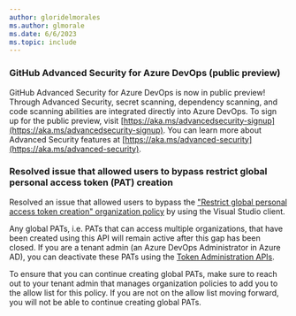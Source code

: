```yaml
---
author: gloridelmorales
ms.author: glmorale
ms.date: 6/6/2023
ms.topic: include
---
```


### GitHub Advanced Security for Azure DevOps (public preview)

GitHub Advanced Security for Azure DevOps is now in public preview! Through Advanced Security, secret scanning, dependency scanning, and code scanning abilities are integrated directly into Azure DevOps. To sign up for the public preview, visit [https://aka.ms/advancedsecurity-signup](https://aka.ms/advancedsecurity-signup). You can learn more about Advanced Security features at [https://aka.ms/advanced-security](https://aka.ms/advanced-security).  

###  Resolved issue that allowed users to bypass restrict global personal access token (PAT) creation

Resolved an issue that allowed users to bypass the ["Restrict global personal access token creation" organization policy](/azure/devops/organizations/accounts/manage-pats-with-policies-for-administrators?view=azure-devops#restrict-creation-of-global-pats) by using the Visual Studio client.

Any global PATs, i.e. PATs that can access multiple organizations, that have been created using this API will remain active after this gap has been closed. If you are a tenant admin (an Azure DevOps Administrator in Azure AD), you can deactivate these PATs using the [Token Administration APIs](/azure/devops/tokenadmin/?view=azure-devops-rest-7.0).

To ensure that you can continue creating global PATs, make sure to reach out to your tenant admin that manages organization policies to add you to the allow list for this policy. If you are not on the allow list moving forward, you will not be able to continue creating global PATs.